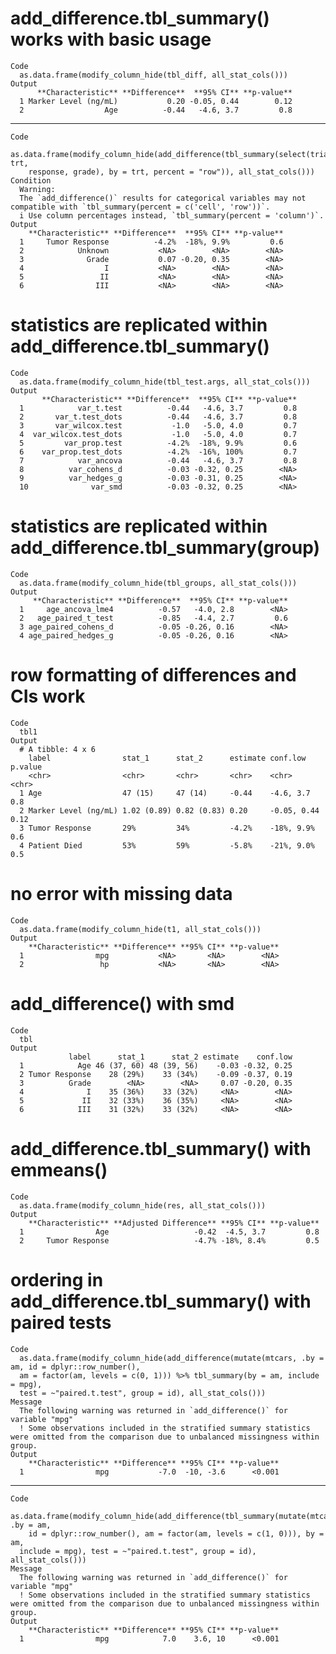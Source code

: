 # add_difference.tbl_summary() works with basic usage

    Code
      as.data.frame(modify_column_hide(tbl_diff, all_stat_cols()))
    Output
          **Characteristic** **Difference**  **95% CI** **p-value**
      1 Marker Level (ng/mL)           0.20 -0.05, 0.44        0.12
      2                  Age          -0.44   -4.6, 3.7         0.8

---

    Code
      as.data.frame(modify_column_hide(add_difference(tbl_summary(select(trial, trt,
        response, grade), by = trt, percent = "row")), all_stat_cols()))
    Condition
      Warning:
      The `add_difference()` results for categorical variables may not compatible with `tbl_summary(percent = c('cell', 'row'))`.
      i Use column percentages instead, `tbl_summary(percent = 'column')`.
    Output
        **Characteristic** **Difference**  **95% CI** **p-value**
      1     Tumor Response          -4.2%  -18%, 9.9%         0.6
      2            Unknown           <NA>        <NA>        <NA>
      3              Grade           0.07 -0.20, 0.35        <NA>
      4                  I           <NA>        <NA>        <NA>
      5                 II           <NA>        <NA>        <NA>
      6                III           <NA>        <NA>        <NA>

# statistics are replicated within add_difference.tbl_summary()

    Code
      as.data.frame(modify_column_hide(tbl_test.args, all_stat_cols()))
    Output
           **Characteristic** **Difference**  **95% CI** **p-value**
      1            var_t.test          -0.44   -4.6, 3.7         0.8
      2       var_t.test_dots          -0.44   -4.6, 3.7         0.8
      3       var_wilcox.test           -1.0   -5.0, 4.0         0.7
      4  var_wilcox.test_dots           -1.0   -5.0, 4.0         0.7
      5         var_prop.test          -4.2%  -18%, 9.9%         0.6
      6    var_prop.test_dots          -4.2%  -16%, 100%         0.7
      7            var_ancova          -0.44   -4.6, 3.7         0.8
      8          var_cohens_d          -0.03 -0.32, 0.25        <NA>
      9          var_hedges_g          -0.03 -0.31, 0.25        <NA>
      10              var_smd          -0.03 -0.32, 0.25        <NA>

# statistics are replicated within add_difference.tbl_summary(group)

    Code
      as.data.frame(modify_column_hide(tbl_groups, all_stat_cols()))
    Output
         **Characteristic** **Difference**  **95% CI** **p-value**
      1     age_ancova_lme4          -0.57   -4.0, 2.8        <NA>
      2   age_paired_t_test          -0.85   -4.4, 2.7         0.6
      3 age_paired_cohens_d          -0.05 -0.26, 0.16        <NA>
      4 age_paired_hedges_g          -0.05 -0.26, 0.16        <NA>

# row formatting of differences and CIs work

    Code
      tbl1
    Output
      # A tibble: 4 x 6
        label                stat_1      stat_2      estimate conf.low    p.value
        <chr>                <chr>       <chr>       <chr>    <chr>       <chr>  
      1 Age                  47 (15)     47 (14)     -0.44    -4.6, 3.7   0.8    
      2 Marker Level (ng/mL) 1.02 (0.89) 0.82 (0.83) 0.20     -0.05, 0.44 0.12   
      3 Tumor Response       29%         34%         -4.2%    -18%, 9.9%  0.6    
      4 Patient Died         53%         59%         -5.8%    -21%, 9.0%  0.5    

# no error with missing data

    Code
      as.data.frame(modify_column_hide(t1, all_stat_cols()))
    Output
        **Characteristic** **Difference** **95% CI** **p-value**
      1                mpg           <NA>       <NA>        <NA>
      2                 hp           <NA>       <NA>        <NA>

# add_difference() with smd

    Code
      tbl
    Output
                 label      stat_1      stat_2 estimate    conf.low
      1            Age 46 (37, 60) 48 (39, 56)    -0.03 -0.32, 0.25
      2 Tumor Response    28 (29%)    33 (34%)    -0.09 -0.37, 0.19
      3          Grade        <NA>        <NA>     0.07 -0.20, 0.35
      4              I    35 (36%)    33 (32%)     <NA>        <NA>
      5             II    32 (33%)    36 (35%)     <NA>        <NA>
      6            III    31 (32%)    33 (32%)     <NA>        <NA>

# add_difference.tbl_summary() with emmeans()

    Code
      as.data.frame(modify_column_hide(res, all_stat_cols()))
    Output
        **Characteristic** **Adjusted Difference** **95% CI** **p-value**
      1                Age                   -0.42  -4.5, 3.7         0.8
      2     Tumor Response                   -4.7% -18%, 8.4%         0.5

# ordering in add_difference.tbl_summary() with paired tests

    Code
      as.data.frame(modify_column_hide(add_difference(mutate(mtcars, .by = am, id = dplyr::row_number(),
      am = factor(am, levels = c(0, 1))) %>% tbl_summary(by = am, include = mpg),
      test = ~"paired.t.test", group = id), all_stat_cols()))
    Message
      The following warning was returned in `add_difference()` for variable "mpg"
      ! Some observations included in the stratified summary statistics were omitted from the comparison due to unbalanced missingness within group.
    Output
        **Characteristic** **Difference** **95% CI** **p-value**
      1                mpg           -7.0  -10, -3.6      <0.001

---

    Code
      as.data.frame(modify_column_hide(add_difference(tbl_summary(mutate(mtcars, .by = am,
        id = dplyr::row_number(), am = factor(am, levels = c(1, 0))), by = am,
      include = mpg), test = ~"paired.t.test", group = id), all_stat_cols()))
    Message
      The following warning was returned in `add_difference()` for variable "mpg"
      ! Some observations included in the stratified summary statistics were omitted from the comparison due to unbalanced missingness within group.
    Output
        **Characteristic** **Difference** **95% CI** **p-value**
      1                mpg            7.0    3.6, 10      <0.001

